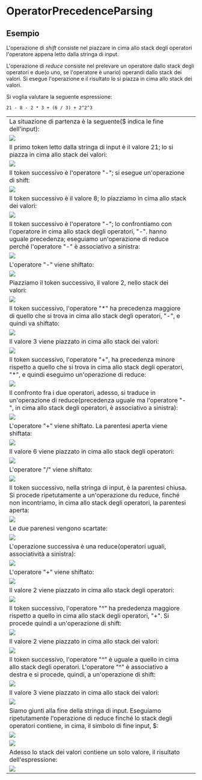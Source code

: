 OperatorPrecedenceParsing
=========================

Esempio
-------

L'operazione di *shift* consiste nel piazzare in cima allo stack degli operatori l'operatore appena letto dalla stringa di input.

L'operazione di *reduce* consiste nel prelevare un operatore dallo stack degli operatori e due(o uno, se l'operatore è unario) operandi dallo stack dei valori. Si esegue l'operazione e il risultato lo si piazza in cima allo stack dei valori.


Si voglia valutare la seguente espressione:

    21 - 8 - 2 * 3 + (6 / 3) + 2^2^3

<table border="0">
    <tr><td>La situazione di partenza è la seguente($ indica le fine dell'input):</td></tr>
    <tr><td><img src="Images/opp01.jpg"></td></tr>
    <tr><td>Il primo token letto dalla stringa di input è il valore 21; lo si piazza in cima allo stack dei valori:</td></tr>
    <tr><td><img src="Images/opp02.jpg"></td></tr>
    <tr><td>Il token successivo è l'operatore "-"; si esegue un'operazione di shift:</td></tr>
    <tr><td><img src="Images/opp03.jpg"></td></tr>
    <tr><td>Il token successivo è il valore 8; lo piazziamo in cima allo stack dei valori:</td></tr>
    <tr><td><img src="Images/opp04.jpg"></td></tr>
    <tr><td>Il token successivo è l'operatore "-"; lo confrontiamo con l'operatore in cima allo stack degli operatori, "-". hanno uguale precedenza; eseguiamo un'operazione di reduce perché l'operatore "-" è associativo a sinistra:</td></tr>
    <tr><td><img src="Images/opp05.jpg"></td></tr>
    <tr><td>L'operatore "-" viene shiftato:</td></tr>
    <tr><td><img src="Images/opp06.jpg"></td></tr>
    <tr><td>Piazziamo il token successivo, il valore 2, nello stack dei valori:</td></tr>
    <tr><td><img src="Images/opp07.jpg"></td></tr>
    <tr><td>Il token successivo, l'operatore "*" ha precedenza maggiore di quello che si trova in cima allo stack degli operatori, "-", e quindi va shiftato:</td></tr>
    <tr><td><img src="Images/opp08.jpg"></td></tr>
    <tr><td>Il valore 3 viene piazzato in cima allo stack dei valori:</td></tr>
    <tr><td><img src="Images/opp09.jpg"></td></tr>
    <tr><td>Il token successivo, l'operatore "+", ha precedenza minore rispetto a quello che si trova in cima allo stack degli operatori, "*", e quindi eseguimo un'operazione di reduce:</td></tr>
    <tr><td><img src="Images/opp10.jpg"></td></tr>
    <tr><td>Il confronto fra i due operatori, adesso, si traduce in un'operazione di reduce(precedenza uguale ma l'operatore "-", in cima allo stack degli operatori, è associativo a sinistra):</td></tr>
    <tr><td><img src="Images/opp11.jpg"></td></tr>
    <tr><td>L'operatore "+" viene shiftato. La parentesi aperta viene shiftata:<td></tr>
    <tr><td><img src="Images/opp12.jpg"></td></tr>
    <tr><td>Il valore 6 viene piazzato in cima allo stack degli operatori:</td></tr>
    <tr><td><img src="Images/opp13.jpg"></td></tr>
    <tr><td>L'operatore "/" viene shiftato:</td></tr>
    <tr><td><img src="Images/opp14.jpg"></td></tr>
    <tr><td>Il token successivo, nella stringa di input, è la parentesi chiusa. Si procede ripetutamente a un'operazione du reduce, finché non incontriamo, in cima allo stack degli operatori, la parentesi aperta:</td></tr>
    <tr><td><img src="Images/opp15.jpg"></td></tr>
    <tr><td>Le due parenesi vengono scartate:</td></tr>
    <tr><td><img src="Images/opp16.jpg"></td></tr>
    <tr><td>L'operazione successiva è una reduce(operatori uguali, associatività a sinistra):</td></tr>
    <tr><td><img src="Images/opp17.jpg"></td></tr>
    <tr><td>L'operatore "+" viene shiftato:</td></tr>
    <tr><td><img src="Images/opp18.jpg"></td></tr>
    <tr><td>Il valore 2 viene piazzato in cima allo stack degli operatori:</td></tr>
    <tr><td><img src="Images/opp19.jpg"></td></tr>
    <tr><td>Il token successivo, l'operatore "^" ha prededenza maggiore rispetto a quello in cima allo stack degli operatori, "+". Si procede quindi a un'operazione di shift:</td></tr>
    <tr><td><img src="Images/opp20.jpg"></td></tr>
    <tr><td>Il valore 2 viene piazzato in cima allo stack dei valori:</td></tr>
    <tr><td><img src="Images/opp21.jpg"></td></tr>
    <tr><td>Il token successivo, l'operatore "^" è uguale a quello in cima allo stack degli operatori. L'operatore "^" è associativo a destra e si procede, quindi, a un'operazione di shift:<td></tr>
    <tr><td><img src="Images/opp22.jpg"></td></tr>
    <tr><td>Il valore 3 viene piazzato in cima allo stack dei valori:</td></tr>
    <tr><td><img src="Images/opp23.jpg"></td></tr>
    <tr><td>Siamo giunti alla fine della stringa di input. Eseguiamo ripetutamente l'operazione di reduce finché lo stack degli operatori contiene, in cima, il simbolo di fine input, $:</td></tr>
    <tr><td><img src="Images/opp24.jpg"></td></tr>
    <tr><td><img src="Images/opp25.jpg"></td></tr>
    <tr><td>Adesso lo stack dei valori contiene un solo valore, il risultato dell'espressione:</td></tr>
    <tr><td><img src="Images/opp26.jpg"></td></tr>
</table>
